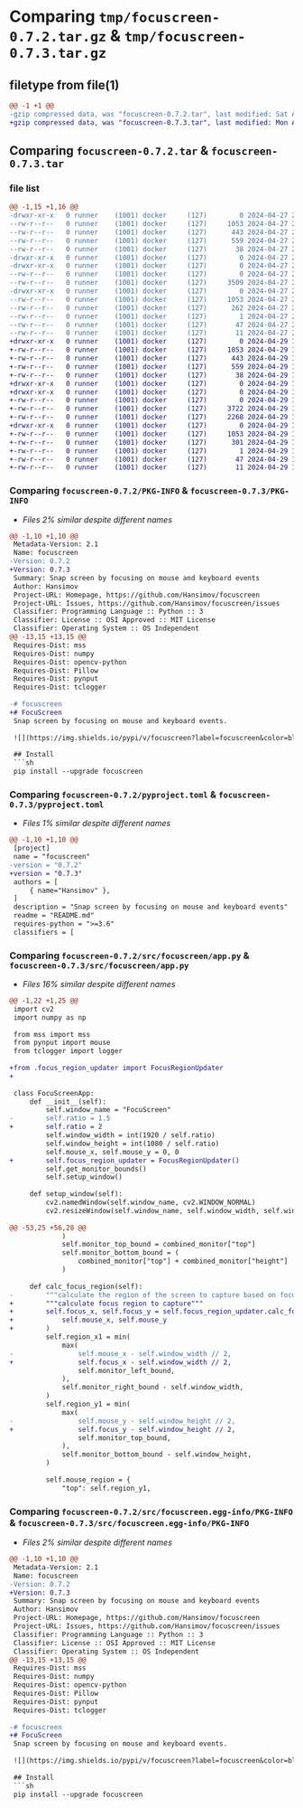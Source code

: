 # Comparing `tmp/focuscreen-0.7.2.tar.gz` & `tmp/focuscreen-0.7.3.tar.gz`

## filetype from file(1)

```diff
@@ -1 +1 @@
-gzip compressed data, was "focuscreen-0.7.2.tar", last modified: Sat Apr 27 21:12:38 2024, max compression
+gzip compressed data, was "focuscreen-0.7.3.tar", last modified: Mon Apr 29 17:30:12 2024, max compression
```

## Comparing `focuscreen-0.7.2.tar` & `focuscreen-0.7.3.tar`

### file list

```diff
@@ -1,15 +1,16 @@
-drwxr-xr-x   0 runner    (1001) docker     (127)        0 2024-04-27 21:12:38.558293 focuscreen-0.7.2/
--rw-r--r--   0 runner    (1001) docker     (127)     1053 2024-04-27 21:12:38.558293 focuscreen-0.7.2/PKG-INFO
--rw-r--r--   0 runner    (1001) docker     (127)      443 2024-04-27 21:12:28.000000 focuscreen-0.7.2/README.md
--rw-r--r--   0 runner    (1001) docker     (127)      559 2024-04-27 21:12:28.000000 focuscreen-0.7.2/pyproject.toml
--rw-r--r--   0 runner    (1001) docker     (127)       38 2024-04-27 21:12:38.558293 focuscreen-0.7.2/setup.cfg
-drwxr-xr-x   0 runner    (1001) docker     (127)        0 2024-04-27 21:12:38.554293 focuscreen-0.7.2/src/
-drwxr-xr-x   0 runner    (1001) docker     (127)        0 2024-04-27 21:12:38.554293 focuscreen-0.7.2/src/focuscreen/
--rw-r--r--   0 runner    (1001) docker     (127)        0 2024-04-27 21:12:28.000000 focuscreen-0.7.2/src/focuscreen/__init__.py
--rw-r--r--   0 runner    (1001) docker     (127)     3509 2024-04-27 21:12:28.000000 focuscreen-0.7.2/src/focuscreen/app.py
-drwxr-xr-x   0 runner    (1001) docker     (127)        0 2024-04-27 21:12:38.554293 focuscreen-0.7.2/src/focuscreen.egg-info/
--rw-r--r--   0 runner    (1001) docker     (127)     1053 2024-04-27 21:12:38.000000 focuscreen-0.7.2/src/focuscreen.egg-info/PKG-INFO
--rw-r--r--   0 runner    (1001) docker     (127)      262 2024-04-27 21:12:38.000000 focuscreen-0.7.2/src/focuscreen.egg-info/SOURCES.txt
--rw-r--r--   0 runner    (1001) docker     (127)        1 2024-04-27 21:12:38.000000 focuscreen-0.7.2/src/focuscreen.egg-info/dependency_links.txt
--rw-r--r--   0 runner    (1001) docker     (127)       47 2024-04-27 21:12:38.000000 focuscreen-0.7.2/src/focuscreen.egg-info/requires.txt
--rw-r--r--   0 runner    (1001) docker     (127)       11 2024-04-27 21:12:38.000000 focuscreen-0.7.2/src/focuscreen.egg-info/top_level.txt
+drwxr-xr-x   0 runner    (1001) docker     (127)        0 2024-04-29 17:30:12.478626 focuscreen-0.7.3/
+-rw-r--r--   0 runner    (1001) docker     (127)     1053 2024-04-29 17:30:12.478626 focuscreen-0.7.3/PKG-INFO
+-rw-r--r--   0 runner    (1001) docker     (127)      443 2024-04-29 17:30:01.000000 focuscreen-0.7.3/README.md
+-rw-r--r--   0 runner    (1001) docker     (127)      559 2024-04-29 17:30:01.000000 focuscreen-0.7.3/pyproject.toml
+-rw-r--r--   0 runner    (1001) docker     (127)       38 2024-04-29 17:30:12.478626 focuscreen-0.7.3/setup.cfg
+drwxr-xr-x   0 runner    (1001) docker     (127)        0 2024-04-29 17:30:12.478626 focuscreen-0.7.3/src/
+drwxr-xr-x   0 runner    (1001) docker     (127)        0 2024-04-29 17:30:12.478626 focuscreen-0.7.3/src/focuscreen/
+-rw-r--r--   0 runner    (1001) docker     (127)        0 2024-04-29 17:30:01.000000 focuscreen-0.7.3/src/focuscreen/__init__.py
+-rw-r--r--   0 runner    (1001) docker     (127)     3722 2024-04-29 17:30:01.000000 focuscreen-0.7.3/src/focuscreen/app.py
+-rw-r--r--   0 runner    (1001) docker     (127)     2268 2024-04-29 17:30:01.000000 focuscreen-0.7.3/src/focuscreen/focus_region_updater.py
+drwxr-xr-x   0 runner    (1001) docker     (127)        0 2024-04-29 17:30:12.478626 focuscreen-0.7.3/src/focuscreen.egg-info/
+-rw-r--r--   0 runner    (1001) docker     (127)     1053 2024-04-29 17:30:12.000000 focuscreen-0.7.3/src/focuscreen.egg-info/PKG-INFO
+-rw-r--r--   0 runner    (1001) docker     (127)      301 2024-04-29 17:30:12.000000 focuscreen-0.7.3/src/focuscreen.egg-info/SOURCES.txt
+-rw-r--r--   0 runner    (1001) docker     (127)        1 2024-04-29 17:30:12.000000 focuscreen-0.7.3/src/focuscreen.egg-info/dependency_links.txt
+-rw-r--r--   0 runner    (1001) docker     (127)       47 2024-04-29 17:30:12.000000 focuscreen-0.7.3/src/focuscreen.egg-info/requires.txt
+-rw-r--r--   0 runner    (1001) docker     (127)       11 2024-04-29 17:30:12.000000 focuscreen-0.7.3/src/focuscreen.egg-info/top_level.txt
```

### Comparing `focuscreen-0.7.2/PKG-INFO` & `focuscreen-0.7.3/PKG-INFO`

 * *Files 2% similar despite different names*

```diff
@@ -1,10 +1,10 @@
 Metadata-Version: 2.1
 Name: focuscreen
-Version: 0.7.2
+Version: 0.7.3
 Summary: Snap screen by focusing on mouse and keyboard events
 Author: Hansimov
 Project-URL: Homepage, https://github.com/Hansimov/focuscreen
 Project-URL: Issues, https://github.com/Hansimov/focuscreen/issues
 Classifier: Programming Language :: Python :: 3
 Classifier: License :: OSI Approved :: MIT License
 Classifier: Operating System :: OS Independent
@@ -13,15 +13,15 @@
 Requires-Dist: mss
 Requires-Dist: numpy
 Requires-Dist: opencv-python
 Requires-Dist: Pillow
 Requires-Dist: pynput
 Requires-Dist: tclogger
 
-# focuscreen
+# FocuScreen
 Snap screen by focusing on mouse and keyboard events.
 
 ![](https://img.shields.io/pypi/v/focuscreen?label=focuscreen&color=blue&cacheSeconds=60)
 
 ## Install
 ```sh
 pip install --upgrade focuscreen
```

### Comparing `focuscreen-0.7.2/pyproject.toml` & `focuscreen-0.7.3/pyproject.toml`

 * *Files 1% similar despite different names*

```diff
@@ -1,10 +1,10 @@
 [project]
 name = "focuscreen"
-version = "0.7.2"
+version = "0.7.3"
 authors = [
     { name="Hansimov" },
 ]
 description = "Snap screen by focusing on mouse and keyboard events"
 readme = "README.md"
 requires-python = ">=3.6"
 classifiers = [
```

### Comparing `focuscreen-0.7.2/src/focuscreen/app.py` & `focuscreen-0.7.3/src/focuscreen/app.py`

 * *Files 16% similar despite different names*

```diff
@@ -1,22 +1,25 @@
 import cv2
 import numpy as np
 
 from mss import mss
 from pynput import mouse
 from tclogger import logger
 
+from .focus_region_updater import FocusRegionUpdater
+
 
 class FocuScreenApp:
     def __init__(self):
         self.window_name = "FocuScreen"
-        self.ratio = 1.5
+        self.ratio = 2
         self.window_width = int(1920 / self.ratio)
         self.window_height = int(1080 / self.ratio)
         self.mouse_x, self.mouse_y = 0, 0
+        self.focus_region_updater = FocusRegionUpdater()
         self.get_monitor_bounds()
         self.setup_window()
 
     def setup_window(self):
         cv2.namedWindow(self.window_name, cv2.WINDOW_NORMAL)
         cv2.resizeWindow(self.window_name, self.window_width, self.window_height)
 
@@ -53,25 +56,28 @@
             )
             self.monitor_top_bound = combined_monitor["top"]
             self.monitor_bottom_bound = (
                 combined_monitor["top"] + combined_monitor["height"]
             )
 
     def calc_focus_region(self):
-        """calculate the region of the screen to capture based on focus"""
+        """calculate focus region to capture"""
+        self.focus_x, self.focus_y = self.focus_region_updater.calc_focus_center(
+            self.mouse_x, self.mouse_y
+        )
         self.region_x1 = min(
             max(
-                self.mouse_x - self.window_width // 2,
+                self.focus_x - self.window_width // 2,
                 self.monitor_left_bound,
             ),
             self.monitor_right_bound - self.window_width,
         )
         self.region_y1 = min(
             max(
-                self.mouse_y - self.window_height // 2,
+                self.focus_y - self.window_height // 2,
                 self.monitor_top_bound,
             ),
             self.monitor_bottom_bound - self.window_height,
         )
 
         self.mouse_region = {
             "top": self.region_y1,
```

### Comparing `focuscreen-0.7.2/src/focuscreen.egg-info/PKG-INFO` & `focuscreen-0.7.3/src/focuscreen.egg-info/PKG-INFO`

 * *Files 2% similar despite different names*

```diff
@@ -1,10 +1,10 @@
 Metadata-Version: 2.1
 Name: focuscreen
-Version: 0.7.2
+Version: 0.7.3
 Summary: Snap screen by focusing on mouse and keyboard events
 Author: Hansimov
 Project-URL: Homepage, https://github.com/Hansimov/focuscreen
 Project-URL: Issues, https://github.com/Hansimov/focuscreen/issues
 Classifier: Programming Language :: Python :: 3
 Classifier: License :: OSI Approved :: MIT License
 Classifier: Operating System :: OS Independent
@@ -13,15 +13,15 @@
 Requires-Dist: mss
 Requires-Dist: numpy
 Requires-Dist: opencv-python
 Requires-Dist: Pillow
 Requires-Dist: pynput
 Requires-Dist: tclogger
 
-# focuscreen
+# FocuScreen
 Snap screen by focusing on mouse and keyboard events.
 
 ![](https://img.shields.io/pypi/v/focuscreen?label=focuscreen&color=blue&cacheSeconds=60)
 
 ## Install
 ```sh
 pip install --upgrade focuscreen
```

